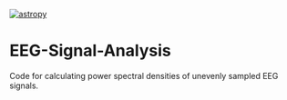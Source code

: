 [![astropy](http://img.shields.io/badge/powered%20by-AstroPy-orange.svg?style=flat)](http://www.astropy.org/)
# EEG-Signal-Analysis
Code for calculating power spectral densities of unevenly sampled EEG signals.
